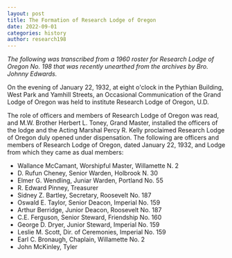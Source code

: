 ```yaml
---
layout: post
title: The Formation of Research Lodge of Oregon
date: 2022-09-01
categories: history
author: research198
---
```


*The following was transcribed from a 1960 roster for Research Lodge
of Oregon No. 198 that was recently unearthed from the archives by
Bro. Johnny Edwards.*

On the evening of January 22, 1932, at eight o'clock in the Pythian
Building, West Park and Yamhill Streets, an Occasional Communication
of the Grand Lodge of Oregon was held to institute Research Lodge of
Oregon, U.D.

The role of officers and members of Research Lodge of Oregon was read,
and M.W. Brother Herbert L. Toney, Grand Master, installed the
officers of the lodge and the Acting Marshal Percy R. Kelly proclaimed
Research Lodge of Oregon duly opened under dispensation. The following
are officers and members of Research Lodge of Oregon, dated January
22, 1932, and Lodge from which they came as dual members:

- Wallance McCamant, Worshipful Master, Willamette N. 2
- D. Rufun Cheney, Senior Warden, Holbrook N. 30
- Elmer G. Wendling, Juniar Warden, Portland No. 55
- R. Edward Pinney, Treasurer
- Sidney Z. Bartley, Secretary, Roosevelt No. 187
- Oswald E. Taylor, Senior Deacon, Imperial No. 159
- Arthur Berridge, Junior Deacon, Roosevelt No. 187
- C.E. Ferguson, Senior Steward, Friendship No. 160
- George D. Dryer, Junior Steward, Imperial No. 159
- Leslie M. Scott, Dir. of Ceremonies, Imperial No. 159
- Earl C. Bronaugh, Chaplain, Willamette No. 2
- John McKinley, Tyler
